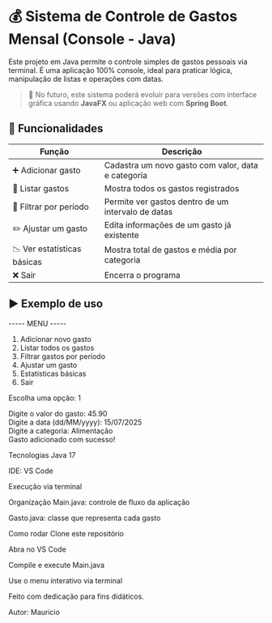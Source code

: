 # 💰 Sistema de Controle de Gastos Mensal (Console - Java)

Este projeto em Java permite o controle simples de gastos pessoais via terminal. É uma aplicação 100% console, ideal para praticar lógica, manipulação de listas e operações com datas.

> 🔄 No futuro, este sistema poderá evoluir para versões com interface gráfica usando **JavaFX** ou aplicação web com **Spring Boot**.

## 🔧 Funcionalidades

| Função                       | Descrição                                                               |
|-----------------------------|--------------------------------------------------------------------------|
| ➕ Adicionar gasto           | Cadastra um novo gasto com valor, data e categoria                     |
| 📄 Listar gastos             | Mostra todos os gastos registrados                                     |
| 🔎 Filtrar por período       | Permite ver gastos dentro de um intervalo de datas                     |
| ✏️ Ajustar um gasto          | Edita informações de um gasto já existente                             |
| 📉 Ver estatísticas básicas  | Mostra total de gastos e média por categoria                           |
| ❌ Sair                      | Encerra o programa                                                     |

## ▶️ Exemplo de uso

----- MENU -----
1. Adicionar novo gasto
2. Listar todos os gastos
3. Filtrar gastos por período
4. Ajustar um gasto
5. Estatísticas básicas
6. Sair
   
Escolha uma opção: 1

Digite o valor do gasto: 45.90  
Digite a data (dd/MM/yyyy): 15/07/2025  
Digite a categoria: Alimentação  
Gasto adicionado com sucesso!

Tecnologias
Java 17

IDE: VS Code

Execução via terminal

Organização
Main.java: controle de fluxo da aplicação

Gasto.java: classe que representa cada gasto

Como rodar
Clone este repositório

Abra no VS Code

Compile e execute Main.java

Use o menu interativo via terminal

Feito com dedicação para fins didáticos.

Autor: Mauricio 
